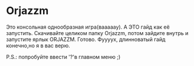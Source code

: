 # Orjazzm
Это консольная однообразная игра(вааааау).
А ЭТО гайд как её запустить.
Скачивайте целиком папку Orjazzm, потом зайдите внутрь и запустите ярлык ORJAZZM. Готово.
Фуууух, длинноватый гайд конечно,но я в вас верю.

P.S.: попробуйте ввести '?'в главном меню ;)
